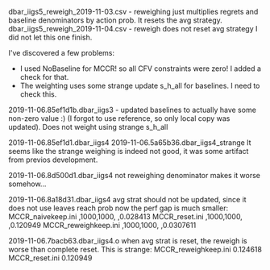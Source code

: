 dbar_iigs5_reweigh_2019-11-03.csv - reweighing just multiplies regrets and baseline denominators by action prob. It resets the avg strategy.
dbar_iigs5_reweigh_2019-11-04.csv - reweigh does not reset avg strategy
    I did not let this one finish.
    
I've discovered a few problems:
- I used NoBaseline for MCCR! so all CFV constraints were zero! I added a check for that.
- The weighting uses some strange update s_h_all for baselines. I need to check this.

2019-11-06.85ef1d1b.dbar_iigs3 - updated baselines to actually have some non-zero value :) (I forgot to use reference, so only local copy was updated). Does not weight using strange s_h_all


2019-11-06.85ef1d1.dbar_iigs4
2019-11-06.5a65b36.dbar_iigs4_strange
It seems like the strange weighing is indeed not good, it was some artifact from previos development.

2019-11-06.8d500d1.dbar_iigs4
not reweighing denominator makes it worse somehow...

2019-11-06.8a18d31.dbar_iigs4
avg strat should not be updated, since it does not use leaves reach prob
now the perf gap is much smaller:
MCCR_naivekeep.ini   ,1000,1000, ,0.028413
MCCR_reset.ini       ,1000,1000, ,0.120949
MCCR_reweighkeep.ini ,1000,1000, ,0.0307611


2019-11-06.7bacb63.dbar_iigs4.o
when avg strat is reset, the reweigh is worse than complete reset.
This is strange:
MCCR_reweighkeep.ini  0.124618
MCCR_reset.ini        0.120949

